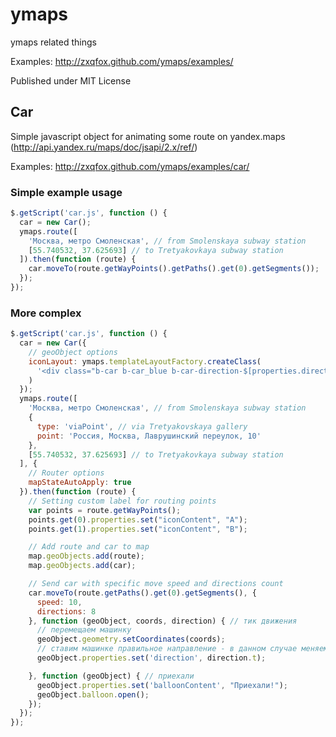ymaps
=====

ymaps related things

Examples: http://zxqfox.github.com/ymaps/examples/

Published under MIT License

Car
---

Simple javascript object for animating some route on yandex.maps (http://api.yandex.ru/maps/doc/jsapi/2.x/ref/)

Examples: http://zxqfox.github.com/ymaps/examples/car/

### Simple example usage
```js
$.getScript('car.js', function () {
  car = new Car();
  ymaps.route([
    'Москва, метро Смоленская', // from Smolenskaya subway station
    [55.740532, 37.625693] // to Tretyakovkaya subway station
  ]).then(function (route) {
    car.moveTo(route.getWayPoints().getPaths().get(0).getSegments());
  });
});
```

### More complex
```js
$.getScript('car.js', function () {
  car = new Car({
    // geoObject options
    iconLayout: ymaps.templateLayoutFactory.createClass(
      '<div class="b-car b-car_blue b-car-direction-$[properties.direction]"></div>'
    )
  });
  ymaps.route([
    'Москва, метро Смоленская', // from Smolenskaya subway station
    {
      type: 'viaPoint', // via Tretyakovskaya gallery
      point: 'Россия, Москва, Лаврушинский переулок, 10'
    },
    [55.740532, 37.625693] // to Tretyakovkaya subway station
  ], {
    // Router options
    mapStateAutoApply: true
  }).then(function (route) {
    // Setting custom label for routing points
    var points = route.getWayPoints();
    points.get(0).properties.set("iconContent", "A");
    points.get(1).properties.set("iconContent", "B");

    // Add route and car to map
    map.geoObjects.add(route);
    map.geoObjects.add(car);

    // Send car with specific move speed and directions count
    car.moveTo(route.getPaths().get(0).getSegments(), {
      speed: 10,
      directions: 8
    }, function (geoObject, coords, direction) { // тик движения
      // перемещаем машинку
      geoObject.geometry.setCoordinates(coords);
      // ставим машинке правильное направление - в данном случае меняем ей текст
      geoObject.properties.set('direction', direction.t);

    }, function (geoObject) { // приехали
      geoObject.properties.set('balloonContent', "Приехали!");
      geoObject.balloon.open();
    });
  });
});
```
